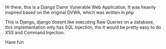 Hi there, this is a Django Damn Vunerable Web Application,
It was heavily inspired based on the original DVWA, which was written in php

This is Django, django doesnt like executing Raw Queries on a database, this implementation only has SQL Injection, tho it would be pretty easy to do XSS and Command Injection.

Have fun
